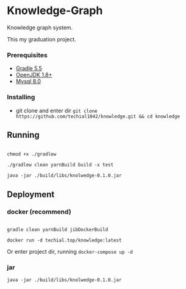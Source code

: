 # Knowledge-Graph

Knowledge graph system.

This my graduation project.


### Prerequisites 

*  [Gradle 5.5](https://gradle.org/)
* [OpenJDK 1.8+](https://openjdk.java.net/)
* [Mysql 8.0](https://www.mysql.com/)


### Installing

* git clone and enter dir `git clone https://github.com/techial1042/knowledge.git && cd knowledge`



## Running

```shell

chmod +x ./gradlew

./gradlew clean yarnBuild build -x test

java -jar ./build/libs/knolwedge-0.1.0.jar

```


## Deployment

### docker (recommend)


```shell

gradle clean yarnBuild jibDockerBuild

docker run -d techial.top/knowledge:latest

```

Or enter project dir, running `docker-compose up -d`


### jar

```shell
java -jar ./build/libs/knolwedge-0.1.0.jar
```

